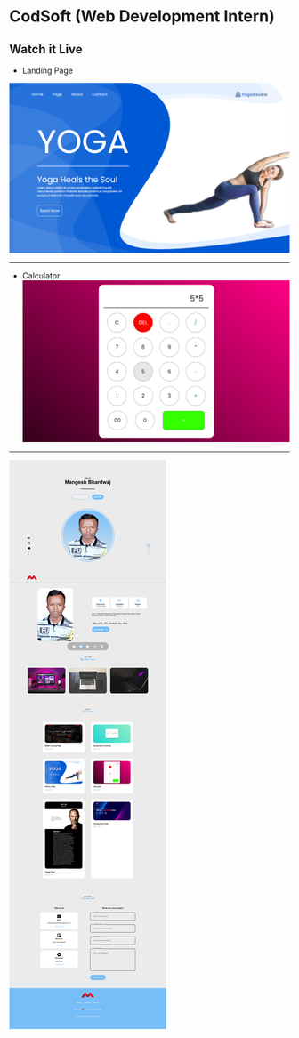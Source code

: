 # CodSoft (Web Development Intern)

## Watch it Live

- Landing Page
  
![Landing Page](/Preview/Landing%20Page.png)

---

- Calculator
![Calculator](/Preview/Calculator.png)

---

 ![Portfolio](/Preview/Portfolio.png)